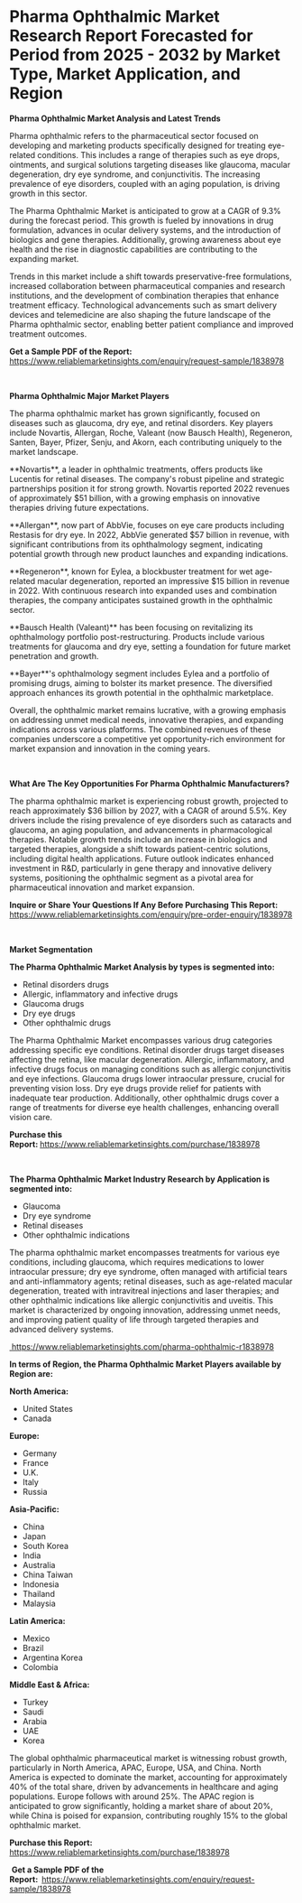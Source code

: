 <p><h1>Pharma Ophthalmic Market Research Report Forecasted for Period from 2025 -  2032 by Market Type, Market Application, and Region</h1></p><p><strong>Pharma Ophthalmic Market Analysis and Latest Trends</strong></p>
<p><p>Pharma ophthalmic refers to the pharmaceutical sector focused on developing and marketing products specifically designed for treating eye-related conditions. This includes a range of therapies such as eye drops, ointments, and surgical solutions targeting diseases like glaucoma, macular degeneration, dry eye syndrome, and conjunctivitis. The increasing prevalence of eye disorders, coupled with an aging population, is driving growth in this sector.</p><p>The Pharma Ophthalmic Market is anticipated to grow at a CAGR of 9.3% during the forecast period. This growth is fueled by innovations in drug formulation, advances in ocular delivery systems, and the introduction of biologics and gene therapies. Additionally, growing awareness about eye health and the rise in diagnostic capabilities are contributing to the expanding market. </p><p>Trends in this market include a shift towards preservative-free formulations, increased collaboration between pharmaceutical companies and research institutions, and the development of combination therapies that enhance treatment efficacy. Technological advancements such as smart delivery devices and telemedicine are also shaping the future landscape of the Pharma ophthalmic sector, enabling better patient compliance and improved treatment outcomes.</p></p>
<p><strong>Get a Sample PDF of the Report:&nbsp;</strong> <a href="https://www.reliablemarketinsights.com/enquiry/request-sample/1838978?utm_campaign=2454&utm_medium=2&utm_source=Github&utm_content=ia&utm_term=19042025&utm_id=pharma-ophthalmic">https://www.reliablemarketinsights.com/enquiry/request-sample/1838978</a></p>
<p>&nbsp;</p>
<p><strong>Pharma Ophthalmic Major Market Players</strong></p>
<p><p>The pharma ophthalmic market has grown significantly, focused on diseases such as glaucoma, dry eye, and retinal disorders. Key players include Novartis, Allergan, Roche, Valeant (now Bausch Health), Regeneron, Santen, Bayer, Pfizer, Senju, and Akorn, each contributing uniquely to the market landscape.</p><p>**Novartis**, a leader in ophthalmic treatments, offers products like Lucentis for retinal diseases. The company's robust pipeline and strategic partnerships position it for strong growth. Novartis reported 2022 revenues of approximately $51 billion, with a growing emphasis on innovative therapies driving future expectations.</p><p>**Allergan**, now part of AbbVie, focuses on eye care products including Restasis for dry eye. In 2022, AbbVie generated $57 billion in revenue, with significant contributions from its ophthalmology segment, indicating potential growth through new product launches and expanding indications.</p><p>**Regeneron**, known for Eylea, a blockbuster treatment for wet age-related macular degeneration, reported an impressive $15 billion in revenue in 2022. With continuous research into expanded uses and combination therapies, the company anticipates sustained growth in the ophthalmic sector.</p><p>**Bausch Health (Valeant)** has been focusing on revitalizing its ophthalmology portfolio post-restructuring. Products include various treatments for glaucoma and dry eye, setting a foundation for future market penetration and growth.</p><p>**Bayer**'s ophthalmology segment includes Eylea and a portfolio of promising drugs, aiming to bolster its market presence. The diversified approach enhances its growth potential in the ophthalmic marketplace.</p><p>Overall, the ophthalmic market remains lucrative, with a growing emphasis on addressing unmet medical needs, innovative therapies, and expanding indications across various platforms. The combined revenues of these companies underscore a competitive yet opportunity-rich environment for market expansion and innovation in the coming years.</p></p>
<p>&nbsp;</p>
<p><strong>What Are The Key Opportunities For Pharma Ophthalmic Manufacturers?</strong></p>
<p><p>The pharma ophthalmic market is experiencing robust growth, projected to reach approximately $36 billion by 2027, with a CAGR of around 5.5%. Key drivers include the rising prevalence of eye disorders such as cataracts and glaucoma, an aging population, and advancements in pharmacological therapies. Notable growth trends include an increase in biologics and targeted therapies, alongside a shift towards patient-centric solutions, including digital health applications. Future outlook indicates enhanced investment in R&D, particularly in gene therapy and innovative delivery systems, positioning the ophthalmic segment as a pivotal area for pharmaceutical innovation and market expansion.</p></p>
<p><strong>Inquire or Share Your Questions If Any Before Purchasing This Report:</strong> <a href="https://www.reliablemarketinsights.com/enquiry/pre-order-enquiry/1838978?utm_campaign=2454&utm_medium=2&utm_source=Github&utm_content=ia&utm_term=19042025&utm_id=pharma-ophthalmic">https://www.reliablemarketinsights.com/enquiry/pre-order-enquiry/1838978</a></p>
<p>&nbsp;</p>
<p><strong>Market Segmentation</strong></p>
<p><strong>The Pharma Ophthalmic Market Analysis by types is segmented into:</strong></p>
<p><ul><li>Retinal disorders drugs</li><li>Allergic, inflammatory and infective drugs</li><li>Glaucoma drugs</li><li>Dry eye drugs</li><li>Other ophthalmic drugs</li></ul></p>
<p><p>The Pharma Ophthalmic Market encompasses various drug categories addressing specific eye conditions. Retinal disorder drugs target diseases affecting the retina, like macular degeneration. Allergic, inflammatory, and infective drugs focus on managing conditions such as allergic conjunctivitis and eye infections. Glaucoma drugs lower intraocular pressure, crucial for preventing vision loss. Dry eye drugs provide relief for patients with inadequate tear production. Additionally, other ophthalmic drugs cover a range of treatments for diverse eye health challenges, enhancing overall vision care.</p></p>
<p><strong>Purchase this Report:&nbsp;</strong><a href="https://www.reliablemarketinsights.com/purchase/1838978?utm_campaign=2454&utm_medium=2&utm_source=Github&utm_content=ia&utm_term=19042025&utm_id=pharma-ophthalmic">https://www.reliablemarketinsights.com/purchase/1838978</a></p>
<p>&nbsp;</p>
<p><strong>The Pharma Ophthalmic Market Industry Research by Application is segmented into:</strong></p>
<p><ul><li>Glaucoma</li><li>Dry eye syndrome</li><li>Retinal diseases</li><li>Other ophthalmic indications</li></ul></p>
<p><p>The pharma ophthalmic market encompasses treatments for various eye conditions, including glaucoma, which requires medications to lower intraocular pressure; dry eye syndrome, often managed with artificial tears and anti-inflammatory agents; retinal diseases, such as age-related macular degeneration, treated with intravitreal injections and laser therapies; and other ophthalmic indications like allergic conjunctivitis and uveitis. This market is characterized by ongoing innovation, addressing unmet needs, and improving patient quality of life through targeted therapies and advanced delivery systems.</p></p>
<p><a href="https://www.reliablemarketinsights.com/pharma-ophthalmic-r1838978?utm_campaign=2454&utm_medium=2&utm_source=Github&utm_content=ia&utm_term=19042025&utm_id=pharma-ophthalmic">&nbsp;https://www.reliablemarketinsights.com/pharma-ophthalmic-r1838978</a></p>
<p><strong>In terms of Region, the Pharma Ophthalmic Market Players available by Region are:</strong></p>
<p>
    <p> <strong> North America: </strong>
        <ul>
            <li>United States</li>
            <li>Canada</li>
        </ul>
        </p> 
    <p> <strong> Europe: </strong>
        <ul>
            <li>Germany</li>
            <li>France</li>
            <li>U.K.</li>
            <li>Italy</li>
            <li>Russia</li>
        </ul>
        </p> 
    <p> <strong> Asia-Pacific: </strong>
        <ul>
            <li>China</li>
            <li>Japan</li>
            <li>South Korea</li>
            <li>India</li>
            <li>Australia</li>
            <li>China Taiwan</li>
            <li>Indonesia</li>
            <li>Thailand</li>
            <li>Malaysia</li>
        </ul>
        </p> 
    <p> <strong> Latin America: </strong>
        <ul>
            <li>Mexico</li>
            <li>Brazil</li>
            <li>Argentina Korea</li>
            <li>Colombia</li>
        </ul>
        </p> 
    <p> <strong> Middle East & Africa: </strong>
        <ul>
            <li>Turkey</li>
            <li>Saudi</li>
            <li>Arabia</li>
            <li>UAE</li>
            <li>Korea</li>
        </ul>
    </p>
    </p>
<p><p>The global ophthalmic pharmaceutical market is witnessing robust growth, particularly in North America, APAC, Europe, USA, and China. North America is expected to dominate the market, accounting for approximately 40% of the total share, driven by advancements in healthcare and aging populations. Europe follows with around 25%. The APAC region is anticipated to grow significantly, holding a market share of about 20%, while China is poised for expansion, contributing roughly 15% to the global ophthalmic market.</p></p>
<p><strong>Purchase this Report: </strong><a href="https://www.reliablemarketinsights.com/purchase/1838978?utm_campaign=2454&utm_medium=2&utm_source=Github&utm_content=ia&utm_term=19042025&utm_id=pharma-ophthalmic">https://www.reliablemarketinsights.com/purchase/1838978</a></p>
<p>&nbsp;<strong>Get a Sample PDF of the Report:&nbsp;&nbsp;</strong><a href="https://www.reliablemarketinsights.com/enquiry/request-sample/1838978?utm_campaign=2454&utm_medium=2&utm_source=Github&utm_content=ia&utm_term=19042025&utm_id=pharma-ophthalmic">https://www.reliablemarketinsights.com/enquiry/request-sample/1838978</a></p>
<p><strong></strong></p>
<p><p></p><p></p><p></p></p>